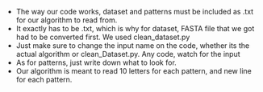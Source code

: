 - The way our code works, dataset and patterns must be included as .txt for our algorithm to read from.  
- It exactly has to be .txt, which is why for dataset, FASTA file that we got had to be converted first. We used clean_dataset.py 
- Just make sure to change the input name on the code, whether its the actual algorithm or clean_Dataset.py. Any code, watch for the input    
- As for patterns, just write down what to look for.  
- Our algorithm is meant to read 10 letters for each pattern, and new line for each pattern.
